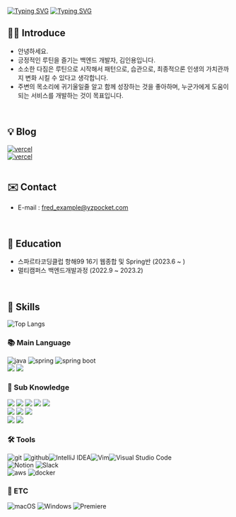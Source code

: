 <div>
<!-- ![slice](https://capsule-render.vercel.app/api?type=slice&color=auto&height=130&text=YZ%20Pocket&width=2100&fontAlign=70&rotate=13&fontAlignY=25&desc=seulzzang's%20GitHub&descAlign=70.&descAlignY=55) -->
</div>

[![Typing SVG](https://readme-typing-svg.demolab.com?font=Fira+Code&pause=1500&center=true&vCenter=true&width=1100&lines=YZPOCKET;Rummage+wise+ideas+from+my+pocket;I+do+love+to+share;Passion+Happiness)](https://git.io/typing-svg)
[![Typing SVG](https://readme-typing-svg.demolab.com?font=Fira+Code&pause=1500&center=true&vCenter=true&width=1100&lines=Inyong+KIM+,FRED;Backend+Developer)](https://git.io/typing-svg)



## 👦🏻  Introduce
* 안녕하세요. <br/>
* 긍정적인 루틴을 즐기는 백엔드 개발자, 김인용입니다. <br/>
* 소소한 다짐은 루틴으로 시작해서 패턴으로, 습관으로, 최종적으론 인생의 가치관까지 변화 시킬 수 있다고 생각합니다. <br/>
* 주변의 목소리에 귀기울일줄 알고 함께 성장하는 것을 좋아하며, 누군가에게 도움이 되는 서비스를 개발하는 것이 목표입니다. <br/>
<br/>

## 💡 Blog
<div>
<a href="https://blog.yzpocket.com"><img alt="vercel" src ="https://img.shields.io/badge/BLOG.YZPOCKET-grey?style=for-the-badge&logo=vercel"/></a>
</div>


<div>
<a href="https://www.instagram.com/Fred_example"><img alt="vercel" src ="https://img.shields.io/badge/Instagram-%23E4405F.svg?style=for-the-badge&logo=Instagram&logoColor=white"/></a>
</div>
<br/>

## ✉️ Contact 
- E-mail : fred_example@yzpocket.com 
<br/>

## 🐣 Education
- 스파르타코딩클럽 항해99 16기 웹종합 및 Spring반 (2023.6 ~ )
- 멀티캠퍼스 백엔드개발과정 (2022.9 ~ 2023.2)
<br/>

## 💪 Skills
</div>

![Top Langs](https://github-readme-stats.vercel.app/api/top-langs/?username=yzpocket&layout=compact)

</div>

### 📚︎ Main Language
<div>
  <img alt="java" src ="https://img.shields.io/badge/Java-007396.svg?&style=for-the-badge&logo=java&logoColor=white"/>
  <img alt="spring" src ="https://img.shields.io/badge/Spring-6DB33F.svg?&style=for-the-badge&logo=spring&logoColor=white"/>
  <img alt="spring boot" src="https://img.shields.io/badge/springboot-6DB33F?style=for-the-badge&logo=springboot&logoColor=white">

</div>
<div>
  <img src="https://img.shields.io/badge/oracle-F80000?style=for-the-badge&logo=oracle&logoColor=white"> 
  <img src="https://img.shields.io/badge/mysql-4479A1?style=for-the-badge&logo=mysql&logoColor=white"> 
</div>

### 📒 Sub Knowledge
<div>
  <img src="https://img.shields.io/badge/html5-E34F26?style=for-the-badge&logo=html5&logoColor=white"> 
  <img src="https://img.shields.io/badge/css-1572B6?style=for-the-badge&logo=css3&logoColor=white"> 
  <img src="https://img.shields.io/badge/javascript-F7DF1E?style=for-the-badge&logo=javascript&logoColor=black"> 
  <img src="https://img.shields.io/badge/jquery-0769AD?style=for-the-badge&logo=jquery&logoColor=white">
  <img src="https://img.shields.io/badge/bootstrap-7952B3?style=for-the-badge&logo=bootstrap&logoColor=white">
</div>
<div>
   <img src="https://img.shields.io/badge/mongoDB-47A248?style=for-the-badge&logo=MongoDB&logoColor=white">
   <img src="https://img.shields.io/badge/apache tomcat-F8DC75?style=for-the-badge&logo=apachetomcat&logoColor=white">
   <img src="https://img.shields.io/badge/nginx-%23009639.svg?style=for-the-badge&logo=nginx&logoColor=white">
</div>

<div>
  <img src="https://img.shields.io/badge/python-3776AB?style=for-the-badge&logo=python&logoColor=white">
  <img src="https://img.shields.io/badge/flask-000000?style=for-the-badge&logo=flask&logoColor=white">
</div>

### 🛠 Tools
<div style="display:flex;flex-direction: row;">
<div>
  <img alt="git" src ="https://img.shields.io/badge/git-F05032.svg?&style=for-the-badge&logo=git&logoColor=white"/>
  <img alt="github" src="https://img.shields.io/badge/github-181717?style=for-the-badge&logo=github&logoColor=white">
</div>
  <img alt="IntelliJ IDEA" src="https://img.shields.io/badge/IntelliJIDEA-000000.svg?style=for-the-badge&logo=intellij-idea&logoColor=white">
  <img alt="Vim" src="https://img.shields.io/badge/VIM-%2311AB00.svg?style=for-the-badge&logo=vim&logoColor=white">
  <img alt="Visual Studio Code" src="https://img.shields.io/badge/Visual%20Studio%20Code-0078d7.svg?style=for-the-badge&logo=visual-studio-code&logoColor=white">
</div>
 <div>
    <img alt="Notion" src="https://img.shields.io/badge/Notion-%23000000.svg?style=for-the-badge&logo=notion&logoColor=white">
    <img alt="Slack" src="https://img.shields.io/badge/Slack-4A154B?style=for-the-badge&logo=slack&logoColor=white">
 </div>

<div>
  <img alt="aws" src ="https://img.shields.io/badge/Amazonaws-232F3E.svg?&style=for-the-badge&logo=amazonaws&logoColor=white"/>
  <img alt="docker" src ="https://img.shields.io/badge/Docker-2496ED.svg?&style=for-the-badge&logo=docker&logoColor=white"/>
</div>

### 📃 ETC
 <div>
  <img alt="macOS" src="https://img.shields.io/badge/mac%20os-000000?style=for-the-badge&logo=macos&logoColor=F0F0F0">
  <img alt="Windows" src="https://img.shields.io/badge/Windows-0078D6?style=for-the-badge&logo=windows&logoColor=white">
  <img alt="Premiere" src="https://img.shields.io/badge/Adobe%20Premiere%20Pro-9999FF.svg?style=for-the-badge&logo=Adobe%20Premiere%20Pro&logoColor=white">
 </div>

 <!-- [![github stats](https://github-readme-stats.vercel.app/api?username={yzpocket(string)})](https://github.com/anuraghazra/github-readme-stats) -->

